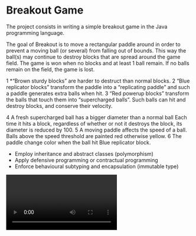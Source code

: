 # Breakout Game

The project consists in writing a simple breakout game in the Java programming language.

The goal of Breakout is to move a rectangular paddle around in order to prevent a moving ball (or several) from falling out of bounds. 
This way the ball(s) may continue to destroy blocks that are spread around the game field. 
The game is won when no blocks and at least 1 ball remain. If no balls remain on the field, the game is lost.

1 *“Brown sturdy blocks” are harder to destruct than normal blocks.
2 “Blue replicator blocks” transform the paddle into a “replicating paddle” and such a paddle generates extra balls when hit.
3 “Red powerup blocks” transform the balls that touch them into “supercharged balls”. Such balls can hit and destroy blocks, and conserve their velocity.

4 A fresh supercharged ball has a bigger diameter than a normal ball
  Each time it hits a block, regardless of whether or not it destroys the block, its diameter is reduced by 100.
5 A moving paddle affects the speed of a ball. Balls above the speed threshold are painted red otherwise yellow.
6 The paddle change color when the  ball hit Blue replicator block.

* Employ inheritance and abstract classes (polymorphism)
* Apply defensive programming or contractual programming
* Enforce behavioural subtyping and encapsulation (immutable type)

<video controls src="video_demo.mp4" title="Title"></video>
